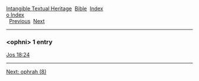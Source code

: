 [Intangible Textual Heritage](../../index)  [Bible](../index) 
[Index](index)   
[o Index](_o_)  
  [Previous](c08049)  [Next](c08051) 

------------------------------------------------------------------------

### &lt;ophni&gt; 1 entry

[Jos 18:24](../kjv/jos018.htm#024)  

------------------------------------------------------------------------

[Next: ophrah (8)](c08051)
